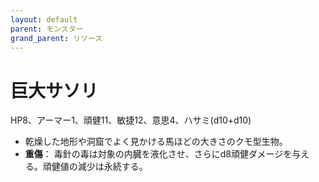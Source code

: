```yaml
---
layout: default
parent: モンスター
grand_parent: リソース
---
```


# 巨大サソリ

HP8、アーマー1、頑健11、敏捷12、意思4、ハサミ(d10+d10)

- 乾燥した地形や洞窟でよく見かける馬ほどの大きさのクモ型生物。
- **重傷**： 毒針の毒は対象の内臓を液化させ、さらにd8頑健ダメージを与える。頑健値の減少は永続する。